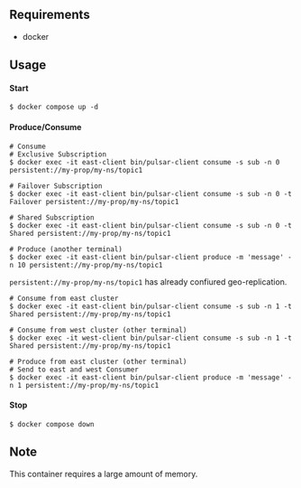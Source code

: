 ## Requirements
- docker

## Usage
#### Start
```
$ docker compose up -d
```

#### Produce/Consume
```
# Consume
# Exclusive Subscription
$ docker exec -it east-client bin/pulsar-client consume -s sub -n 0 persistent://my-prop/my-ns/topic1

# Failover Subscription
$ docker exec -it east-client bin/pulsar-client consume -s sub -n 0 -t Failover persistent://my-prop/my-ns/topic1

# Shared Subscription
$ docker exec -it east-client bin/pulsar-client consume -s sub -n 0 -t Shared persistent://my-prop/my-ns/topic1

# Produce (another terminal)
$ docker exec -it east-client bin/pulsar-client produce -m 'message' -n 10 persistent://my-prop/my-ns/topic1
```

`persistent://my-prop/my-ns/topic1` has already confiured geo-replication.
```
# Consume from east cluster
$ docker exec -it east-client bin/pulsar-client consume -s sub -n 1 -t Shared persistent://my-prop/my-ns/topic1

# Consume from west cluster (other terminal)
$ docker exec -it west-client bin/pulsar-client consume -s sub -n 1 -t Shared persistent://my-prop/my-ns/topic1

# Produce from east cluster (other terminal)
# Send to east and west Consumer
$ docker exec -it east-client bin/pulsar-client produce -m 'message' -n 1 persistent://my-prop/my-ns/topic1
```

#### Stop
```
$ docker compose down
```

## Note
This container requires a large amount of memory.

